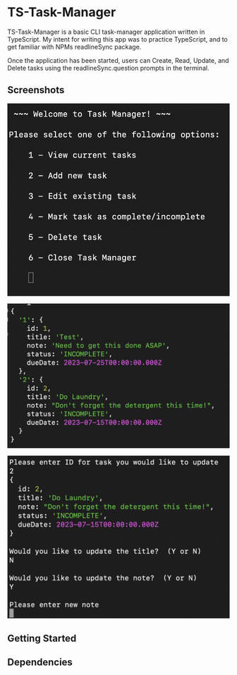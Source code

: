 # TS-Task-Manager

TS-Task-Manager is a basic CLI task-manager application written in TypeScript.  My intent for writing this app was to practice TypeScript, and to get familiar with NPMs readlineSync package.

Once the application has been started, users can Create, Read, Update, and Delete tasks using the readlineSync.question prompts in the terminal.

## Screenshots

!["Screenshot of Main Menu](https://github.com/vktr-r2/ts-task-manager/blob/main/docs/TS-Task-Manager_main-menu.png?raw=true)

!["Screenshot of Demo Tasks List"](https://github.com/vktr-r2/ts-task-manager/blob/main/docs/TS-Task-Manager_read-tasks.png?raw=true)

!["Screenshot of Task Update"](https://github.com/vktr-r2/ts-task-manager/blob/main/docs/TS-Task-Manager_update-task.png?raw=true)

## Getting Started



## Dependencies